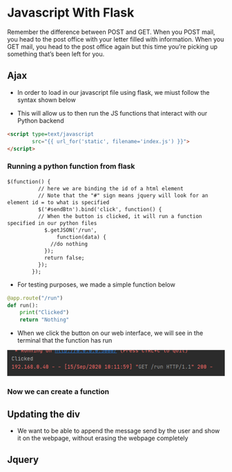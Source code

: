 # Javascript With Flask

Remember the difference between POST and GET. 
When you POST mail, you head to the post office with your letter filled with information. 
When you GET mail, you head to the post office again but this time you’re picking up something that’s been left for you.

## Ajax

- In order to load in our javascript file using flask, we miust follow the syntax shown below

- This will allow us to then run the JS functions that interact with our Python backend

```html
<script type=text/javascript
        src="{{ url_for('static', filename='index.js') }}">
</script>
```

### Running a python function from flask

```
$(function() {
          // here we are binding the id of a html element
          // Note that the "#" sign means jquery will look for an element id = to what is specified
          $('#sendBtn').bind('click', function() {
          // When the button is clicked, it will run a function specified in our python files
            $.getJSON('/run',
                function(data) {
              //do nothing
            });
            return false;
          });
        });
```

- For testing purposes, we made a simple function below

```python
@app.route("/run")
def run():
    print("Clicked")
    return "Nothing"
```

- When we click the button on our web interface, we will see in the terminal that the function has run

![](/images/clicked-showing-in-terminal.png)


### Now we can create a function


## Updating the div

- We want to be able to append the message send by the user and show it on the webpage, without erasing the
webpage completely 

## Jquery